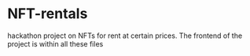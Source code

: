 # NFT-rentals
hackathon project on NFTs for rent at certain prices. 
The frontend of the project is within all these files
